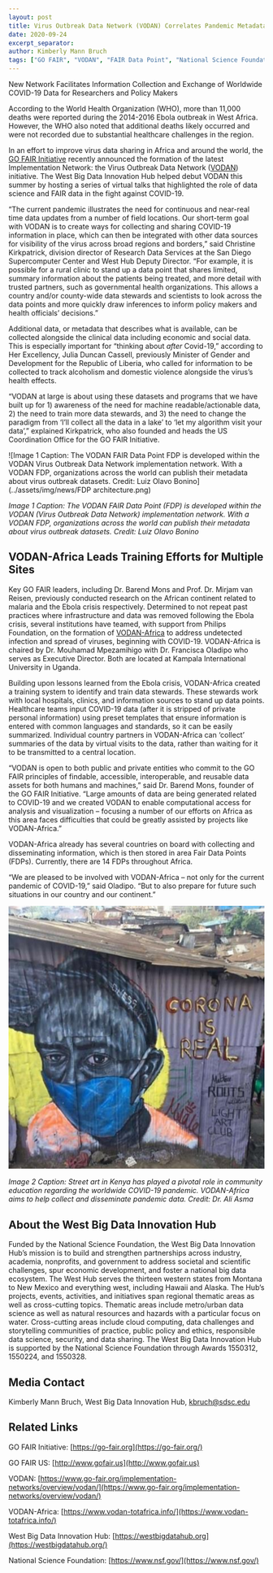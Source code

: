 ```yaml
---
layout: post
title: Virus Outbreak Data Network (VODAN) Correlates Pandemic Metadata
date: 2020-09-24
excerpt_separator: 
author: Kimberly Mann Bruch
tags: ["GO FAIR", "VODAN", "FAIR Data Point", "National Science Foundation", "VODAN-Africa", "West Big Data Innovation Hub", "GO FAIR US"]
---
```


New Network Facilitates Information Collection and Exchange of Worldwide COVID-19 Data for Researchers and Policy Makers

According to the World Health Organization (WHO), more than 11,000 deaths were reported during the 2014-2016 Ebola outbreak in West Africa. However, the WHO also noted that additional deaths likely occurred and were not recorded due to substantial healthcare challenges in the region.

In an effort to improve virus data sharing in Africa and around the world, the [GO FAIR Initiative](https://www.go-fair.org/) recently announced the formation of the latest Implementation Network: the Virus Outbreak Data Network ([VODAN](https://www.go-fair.org/implementation-networks/overview/vodan/)) initiative. The West Big Data Innovation Hub helped debut VODAN this summer by hosting a series of virtual talks that highlighted the role of data science and FAIR data in the fight against COVID-19.

“The current pandemic illustrates the need for continuous and near-real time data updates from a number of field locations. Our short-term goal with VODAN is to create ways for collecting and sharing COVID-19 information in place, which can then be integrated with other data sources for visibility of the virus across broad regions and borders,” said Christine Kirkpatrick, division director of Research Data Services at the San Diego Supercomputer Center and West Hub Deputy Director. “For example, it is possible for a rural clinic to stand up a data point that shares limited, summary information about the patients being treated, and more detail with trusted partners, such as governmental health organizations. This allows a country and/or county-wide data stewards and scientists to look across the data points and more quickly draw inferences to inform policy makers and health officials’ decisions.”

Additional data, or metadata that describes what is available, can be collected alongside the clinical data including economic and social data. This is especially important for “thinking about _after_ Covid-19,” according to Her Excellency, Julia Duncan Cassell, previously Minister of Gender and Development for the Republic of Liberia, who called for information to be collected to track alcoholism and domestic violence alongside the virus’s health effects.

“VODAN at large is about using these datasets and programs that we have built up for 1) awareness of the need for machine readable/actionable data, 2) the need to train more data stewards, and 3) the need to change the paradigm from ‘I’ll collect all the data in a lake’ to ‘let my algorithm visit your data’,” explained Kirkpatrick, who also founded and heads the US Coordination Office for the GO FAIR Initiative.

![Image 1 Caption: The VODAN FAIR Data Point FDP is developed within the VODAN Virus Outbreak Data Network implementation network. With a VODAN FDP, organizations across the world can publish their metadata about virus outbreak datasets. Credit: Luiz Olavo Bonino](../assets/img/news/FDP architecture.png)

*Image 1 Caption: The VODAN FAIR Data Point (FDP) is developed within the VODAN (Virus Outbreak Data Network) implementation network. With a VODAN FDP, organizations across the world can publish their metadata about virus outbreak datasets. Credit: Luiz Olavo Bonino*

## VODAN-Africa Leads Training Efforts for Multiple Sites

Key GO FAIR leaders, including Dr. Barend Mons and Prof. Dr. Mirjam van Reisen, previously conducted research on the African continent related to malaria and the Ebola crisis respectively. Determined to not repeat past practices where infrastructure and data was removed following the Ebola crisis, several institutions have teamed, with support from Philips Foundation, on the formation of [VODAN-Africa](https://www.vodan-totafrica.info/) to address undetected infection and spread of viruses, beginning with COVID-19. VODAN-Africa is chaired by Dr. Mouhamad Mpezamihigo with Dr. Francisca Oladipo who serves as Executive Director.  Both are located at Kampala International University in Uganda. 

Building upon lessons learned from the Ebola crisis, VODAN-Africa created a training system to identify and train data stewards.  These stewards work with local hospitals, clinics, and information sources to stand up data points.  Healthcare teams input COVID-19 data (after it is stripped of private personal information) using preset templates that ensure information is entered with common languages and standards, so it can be easily summarized.  Individual country partners in VODAN-Africa can ‘collect’ summaries of the data by virtual visits to the data, rather than waiting for it to be transmitted to a central location.

“VODAN is open to both public and private entities who commit to the GO FAIR principles of findable, accessible, interoperable, and reusable data assets for both humans and machines,” said Dr. Barend Mons, founder of the GO FAIR Initiative. “Large amounts of data are being generated related to COVID-19 and we created VODAN to enable computational access for analysis and visualization – focusing a number of our efforts on Africa as this area faces difficulties that could be greatly assisted by projects like VODAN-Africa.”

VODAN-Africa already has several countries on board with collecting and disseminating information, which is then stored in area Fair Data Points (FDPs). Currently, there are 14 FDPs throughout Africa.

“We are pleased to be involved with VODAN-Africa – not only for the current pandemic of COVID-19,” said Oladipo. “But to also prepare for future such situations in our country and our continent.”

![Image 2 Caption: Street art in Kenya has played a pivotal role in community education regarding the worldwide COVID-19 pandemic. VODAN-Africa aims to help collect and disseminate pandemic data. Credit: Dr. Ali Asma](../assets/img/news/kenya_art.png)

*Image 2 Caption: Street art in Kenya has played a pivotal role in community education regarding the worldwide COVID-19 pandemic. VODAN-Africa aims to help collect and disseminate pandemic data. Credit: Dr. Ali Asma*

## About the West Big Data Innovation Hub

Funded by the National Science Foundation, the West Big Data Innovation Hub’s mission is to build and strengthen partnerships across industry, academia, nonprofits, and government to address societal and scientific challenges, spur economic development, and foster a national big data ecosystem. The West Hub serves the thirteen western states from Montana to New Mexico and everything west, including Hawaii and Alaska. The Hub’s projects, events, activities, and initiatives span regional thematic areas as well as cross-cutting topics. Thematic areas include metro/urban data science as well as natural resources and hazards with a particular focus on water. Cross-cutting areas include cloud computing, data challenges and storytelling communities of practice, public policy and ethics, responsible data science, security, and data sharing. The West Big Data Innovation Hub is supported by the National Science Foundation through Awards 1550312, 1550224, and 1550328.

## Media Contact

Kimberly Mann Bruch, West Big Data Innovation Hub, [kbruch@sdsc.edu](mailto:kbruch@sdsc.edu)


## Related Links

GO FAIR Initiative: [https://go-fair.org](https://go-fair.org/)

GO FAIR US: [http://www.gofair.us](http://www.gofair.us) 

VODAN: [https://www.go-fair.org/implementation-networks/overview/vodan/](https://www.go-fair.org/implementation-networks/overview/vodan/)

VODAN-Africa: [https://www.vodan-totafrica.info/](https://www.vodan-totafrica.info/)

West Big Data Innovation Hub: [https://westbigdatahub.org](https://westbigdatahub.org/)

National Science Foundation: [https://www.nsf.gov/](https://www.nsf.gov/)

 
